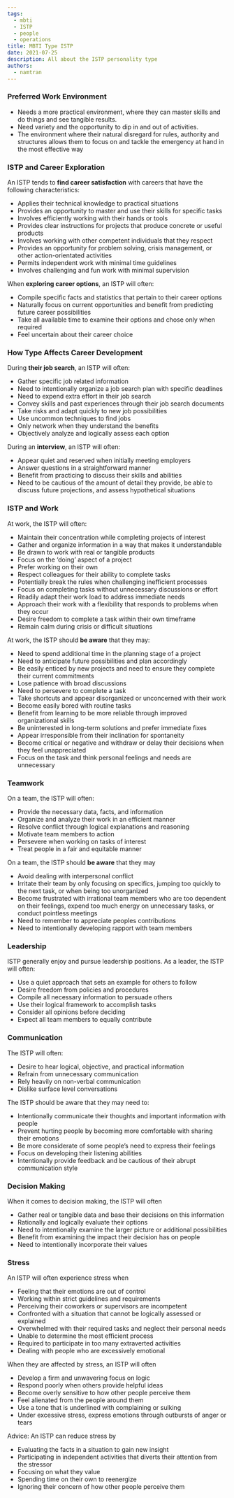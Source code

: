 ```yaml
---
tags: 
  - mbti
  - ISTP
  - people
  - operations
title: MBTI Type ISTP
date: 2021-07-25
description: All about the ISTP personality type
authors: 
  - namtran
---
```


### Preferred Work Environment
* Needs a more practical environment, where they can master skills and do things and see tangible results.
* Need variety and the opportunity to dip in and out of activities.
* The environment where their natural disregard for rules, authority and structures allows them to focus on and tackle the emergency at hand in the most effective way

### ISTP and Career Exploration
An ISTP tends to **find career satisfaction** with careers that have the following characteristics:
* Applies their technical knowledge to practical situations
* Provides an opportunity to master and use their skills for specific tasks
* Involves efficiently working with their hands or tools
* Provides clear instructions for projects that produce concrete or useful products
* Involves working with other competent individuals that they respect
* Provides an opportunity for problem solving, crisis management, or other action-orientated activities
* Permits independent work with minimal time guidelines
* Involves challenging and fun work with minimal supervision

When **exploring career options**, an ISTP will often:
* Compile specific facts and statistics that pertain to their career options
* Naturally focus on current opportunities and benefit from predicting future career possibilities
* Take all available time to examine their options and chose only when required
* Feel uncertain about their career choice

### How Type Affects Career Development
During **their job search**, an ISTP will often:
* Gather specific job related information
* Need to intentionally organize a job search plan with specific deadlines
* Need to expend extra effort in their job search
* Convey skills and past experiences through their job search documents
* Take risks and adapt quickly to new job possibilities
* Use uncommon techniques to find jobs
* Only network when they understand the benefits
* Objectively analyze and logically assess each option

During an **interview**, an ISTP will often:
* Appear quiet and reserved when initially meeting employers
* Answer questions in a straightforward manner
* Benefit from practicing to discuss their skills and abilities
* Need to be cautious of the amount of detail they provide, be able to discuss future projections, and assess hypothetical situations

### ISTP and Work
At work, the ISTP will often:
* Maintain their concentration while completing projects of interest
* Gather and organize information in a way that makes it understandable
* Be drawn to work with real or tangible products
* Focus on the ‘doing’ aspect of a project
* Prefer working on their own
* Respect colleagues for their ability to complete tasks
* Potentially break the rules when challenging inefficient processes
* Focus on completing tasks without unnecessary discussions or effort
* Readily adapt their work load to address immediate needs
* Approach their work with a flexibility that responds to problems when they occur
* Desire freedom to complete a task within their own timeframe
* Remain calm during crisis or difficult situations

At work, the ISTP should **be aware** that they may:
* Need to spend additional time in the planning stage of a project
* Need to anticipate future possibilities and plan accordingly
* Be easily enticed by new projects and need to ensure they complete their current commitments
* Lose patience with broad discussions
* Need to persevere to complete a task
* Take shortcuts and appear disorganized or unconcerned with their work
* Become easily bored with routine tasks
* Benefit from learning to be more reliable through improved organizational skills
* Be uninterested in long-term solutions and prefer immediate fixes
* Appear irresponsible from their inclination for spontaneity
* Become critical or negative and withdraw or delay their decisions when they feel unappreciated
* Focus on the task and think personal feelings and needs are unnecessary

### Teamwork
On a team, the ISTP will often:
* Provide the necessary data, facts, and information
* Organize and analyze their work in an efficient manner
* Resolve conflict through logical explanations and reasoning
* Motivate team members to action
* Persevere when working on tasks of interest
* Treat people in a fair and equitable manner

On a team, the ISTP should **be aware** that they may

* Avoid dealing with interpersonal conflict
* Irritate their team by only focusing on specifics, jumping too quickly to the next task, or when being too unorganized
* Become frustrated with irrational team members who are too dependent on their feelings, expend too much energy on unnecessary tasks, or conduct pointless meetings
* Need to remember to appreciate peoples contributions
* Need to intentionally developing rapport with team members

### Leadership
ISTP generally enjoy and pursue leadership positions. As a leader, the ISTP will often:
* Use a quiet approach that sets an example for others to follow
* Desire freedom from policies and procedures
* Compile all necessary information to persuade others
* Use their logical framework to accomplish tasks
* Consider all opinions before deciding
* Expect all team members to equally contribute

### Communication
The ISTP will often:
* Desire to hear logical, objective, and practical information
* Refrain from unnecessary communication
* Rely heavily on non-verbal communication
* Dislike surface level conversations

The ISTP should be aware that they may need to:
* Intentionally communicate their thoughts and important information with people
* Prevent hurting people by becoming more comfortable with sharing their emotions
* Be more considerate of some people’s need to express their feelings
* Focus on developing their listening abilities
* Intentionally provide feedback and be cautious of their abrupt communication style

### Decision Making
When it comes to decision making, the ISTP will often
* Gather real or tangible data and base their decisions on this information
* Rationally and logically evaluate their options
* Need to intentionally examine the larger picture or additional possibilities
* Benefit from examining the impact their decision has on people
* Need to intentionally incorporate their values

### Stress
An ISTP will often experience stress when
* Feeling that their emotions are out of control
* Working within strict guidelines and requirements
* Perceiving their coworkers or supervisors are incompetent
* Confronted with a situation that cannot be logically assessed or explained
* Overwhelmed with their required tasks and neglect their personal needs
* Unable to determine the most efficient process
* Required to participate in too many extraverted activities
* Dealing with people who are excessively emotional

When they are affected by stress, an ISTP will often
* Develop a firm and unwavering focus on logic
* Respond poorly when others provide helpful ideas
* Become overly sensitive to how other people perceive them
* Feel alienated from the people around them
* Use a tone that is underlined with complaining or sulking
* Under excessive stress, express emotions through outbursts of anger or tears

Advice: An ISTP can reduce stress by
* Evaluating the facts in a situation to gain new insight
* Participating in independent activities that diverts their attention from the stressor
* Focusing on what they value
* Spending time on their own to reenergize
* Ignoring their concern of how other people perceive them